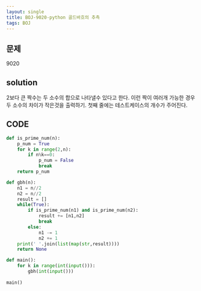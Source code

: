 ```yaml
---
layout: single
title: BOJ-9020-python 골드바흐의 추측
tags: BOJ
---
```


## 문제  
9020

## solution  
2보다 큰 짝수는 두 소수의 합으로 나타낼수 있다고 한다. 이런 짝이 여러개 가능한 경우 두 소수의 차이가 작은것을 출력하기. 첫째 줄에는 테스트케이스의 개수가 주어진다.

## CODE  

```python
def is_prime_num(n):
    p_num = True
    for k in range(2,n):
        if n%k==0:
            p_num = False
            break
    return p_num

def gbh(n):
    n1 = n//2
    n2 = n//2
    result = []
    while(True):
        if is_prime_num(n1) and is_prime_num(n2):
            result += [n1,n2]
            break
        else:
            n1 -= 1
            n2 += 1
    print(' '.join(list(map(str,result))))
    return None

def main():
    for k in range(int(input())):
        gbh(int(input()))
        
main()

```
    